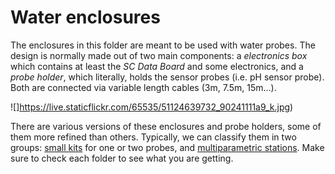 # Water enclosures

The enclosures in this folder are meant to be used with water probes. The design is normally made out of two main components: a _electronics box_ which contains at least the _SC Data Board_ and some electronics, and a _probe holder_, which literally, holds the sensor probes (i.e. pH sensor probe). Both are connected via variable length cables (3m, 7.5m, 15m...).

![]https://live.staticflickr.com/65535/51124639732_90241111a9_k.jpg)

There are various versions of these enclosures and probe holders, some of them more refined than others. Typically, we can classify them in two groups: [small kits](https://github.com/fablabbcn/smartcitizen-enclosures/tree/master/SmartCitizen%20Water%20Enclosures/SmartCitizen%20Water%20Kit) for one or two probes, and [multiparametric stations](https://github.com/fablabbcn/smartcitizen-enclosures/tree/master/SmartCitizen%20Water%20Enclosures/SmartCitizen%20Water%20Station). Make sure to check each folder to see what you are getting.

